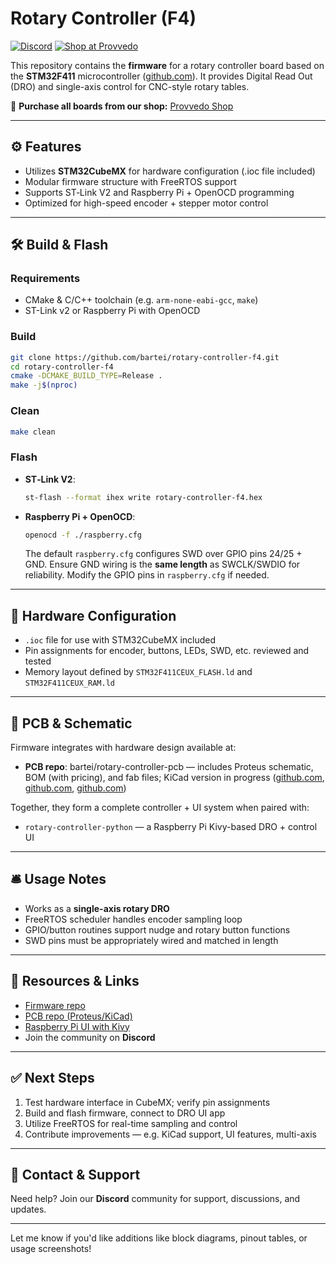 # Rotary Controller (F4)

[![Discord](https://img.shields.io/discord/1386014070632878100?style=social)](https://discord.gg/69Qr5PSu) [![Shop at Provvedo](https://img.shields.io/badge/Shop-Provvedo-blue?logo=shopify&style=flat-square)](https://www.provvedo.com/shop)


This repository contains the **firmware** for a rotary controller board based on the **STM32F411** microcontroller ([github.com][1]). It provides Digital Read Out (DRO) and single-axis control for CNC-style rotary tables.

🛒 **Purchase all boards from our shop:** [Provvedo Shop](https://www.provvedo.com/shop)

---

## ⚙️ Features

* Utilizes **STM32CubeMX** for hardware configuration (.ioc file included)
* Modular firmware structure with FreeRTOS support
* Supports ST‑Link V2 and Raspberry Pi + OpenOCD programming
* Optimized for high-speed encoder + stepper motor control

---

## 🛠️ Build & Flash

### Requirements

* CMake & C/C++ toolchain (e.g. `arm-none-eabi-gcc`, `make`)
* ST-Link v2 or Raspberry Pi with OpenOCD

### Build

```bash
git clone https://github.com/bartei/rotary-controller-f4.git
cd rotary-controller-f4
cmake -DCMAKE_BUILD_TYPE=Release .
make -j$(nproc)
```

### Clean

```bash
make clean
```

### Flash

* **ST‑Link V2**:

  ```bash
  st-flash --format ihex write rotary-controller-f4.hex
  ```

* **Raspberry Pi + OpenOCD**:

  ```bash
  openocd -f ./raspberry.cfg
  ```

  The default `raspberry.cfg` configures SWD over GPIO pins 24/25 + GND. Ensure GND wiring is the **same length** as SWCLK/SWDIO for reliability. Modify the GPIO pins in `raspberry.cfg` if needed.

---

## 🔧 Hardware Configuration

* `.ioc` file for use with STM32CubeMX included
* Pin assignments for encoder, buttons, LEDs, SWD, etc. reviewed and tested
* Memory layout defined by `STM32F411CEUX_FLASH.ld` and `STM32F411CEUX_RAM.ld`

---

## 🧩 PCB & Schematic

Firmware integrates with hardware design available at:

* **PCB repo**: bartei/rotary-controller-pcb — includes Proteus schematic, BOM (with pricing), and fab files; KiCad version in progress ([github.com][2], [github.com][3], [github.com][1])

Together, they form a complete controller + UI system when paired with:

* `rotary-controller-python` — a Raspberry Pi Kivy-based DRO + control UI

---

## 🛎️ Usage Notes

* Works as a **single-axis rotary DRO**
* FreeRTOS scheduler handles encoder sampling loop
* GPIO/button routines support nudge and rotary button functions
* SWD pins must be appropriately wired and matched in length

---

## 📘 Resources & Links

* [Firmware repo](https://github.com/bartei/rotary-controller-f4)
* [PCB repo (Proteus/KiCad)](https://github.com/bartei/rotary-controller-pcb)
* [Raspberry Pi UI with Kivy](https://github.com/bartei/rotary-controller-python)
* Join the community on **Discord**

---

## ✅ Next Steps

1. Test hardware interface in CubeMX; verify pin assignments
2. Build and flash firmware, connect to DRO UI app
3. Utilize FreeRTOS for real-time sampling and control
4. Contribute improvements — e.g. KiCad support, UI features, multi-axis

---

## 📝 Contact & Support

Need help? Join our **Discord** community for support, discussions, and updates.


---

Let me know if you'd like additions like block diagrams, pinout tables, or usage screenshots!

[1]: https://github.com/bartei/rotary-controller-f4"
[2]: https://github.com/bartei/rotary-controller-pcb"
[3]: https://github.com/bartei/rotary-controller-python"
